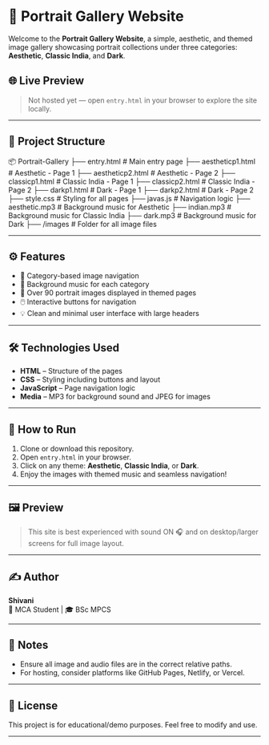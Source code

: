 # 🎨 Portrait Gallery Website

Welcome to the **Portrait Gallery Website**, a simple, aesthetic, and themed image gallery showcasing portrait collections under three categories: **Aesthetic**, **Classic India**, and **Dark**.

## 🌐 Live Preview

> Not hosted yet — open `entry.html` in your browser to explore the site locally.

---

## 📁 Project Structure

📦 Portrait-Gallery 
├── entry.html # Main entry page 
├── aestheticp1.html # Aesthetic - Page 1 
├── aestheticp2.html # Aesthetic - Page 2
├── classicp1.html # Classic India - Page 1 
├── classicp2.html # Classic India - Page 2 
├── darkp1.html # Dark - Page 1 
├── darkp2.html # Dark - Page 2 
├── style.css # Styling for all pages 
├── javas.js # Navigation logic 
├── aesthetic.mp3 # Background music for Aesthetic 
├── indian.mp3 # Background music for Classic India 
├── dark.mp3 # Background music for Dark 
├── /images # Folder for all image files

---

## ⚙️ Features

- 🎨 Category-based image navigation
- 🎵 Background music for each category
- 📸 Over 90 portrait images displayed in themed pages
- 🖱️ Interactive buttons for navigation
- 💡 Clean and minimal user interface with large headers

---

## 🛠️ Technologies Used

- **HTML** – Structure of the pages  
- **CSS** – Styling including buttons and layout  
- **JavaScript** – Page navigation logic  
- **Media** – MP3 for background sound and JPEG for images  

---

## 🚀 How to Run

1. Clone or download this repository.
2. Open `entry.html` in your browser.
3. Click on any theme: **Aesthetic**, **Classic India**, or **Dark**.
4. Enjoy the images with themed music and seamless navigation!

---

## 🖼️ Preview

> This site is best experienced with sound ON 🎧 and on desktop/larger screens for full image layout.

---

## ✍️ Author

**Shivani**  
🧠 MCA Student | 🎓 BSc MPCS

---

## 📌 Notes

- Ensure all image and audio files are in the correct relative paths.
- For hosting, consider platforms like GitHub Pages, Netlify, or Vercel.

---

## 📜 License

This project is for educational/demo purposes. Feel free to modify and use.

---
